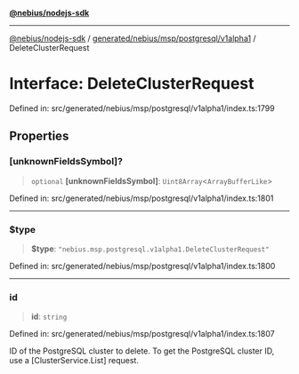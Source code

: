 [**@nebius/nodejs-sdk**](../../../../../../README.md)

---

[@nebius/nodejs-sdk](../../../../../../README.md) / [generated/nebius/msp/postgresql/v1alpha1](../README.md) / DeleteClusterRequest

# Interface: DeleteClusterRequest

Defined in: src/generated/nebius/msp/postgresql/v1alpha1/index.ts:1799

## Properties

### \[unknownFieldsSymbol\]?

> `optional` **\[unknownFieldsSymbol\]**: `Uint8Array`\<`ArrayBufferLike`\>

Defined in: src/generated/nebius/msp/postgresql/v1alpha1/index.ts:1801

---

### $type

> **$type**: `"nebius.msp.postgresql.v1alpha1.DeleteClusterRequest"`

Defined in: src/generated/nebius/msp/postgresql/v1alpha1/index.ts:1800

---

### id

> **id**: `string`

Defined in: src/generated/nebius/msp/postgresql/v1alpha1/index.ts:1807

ID of the PostgreSQL cluster to delete.
To get the PostgreSQL cluster ID, use a [ClusterService.List] request.
